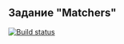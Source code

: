 ## Задание "Matchers"

[![Build status](https://ci.appveyor.com/api/projects/status/52r41fioiwyrkai7?svg=true)](https://ci.appveyor.com/project/JaneKhris/ajshw4-1-matchers)
